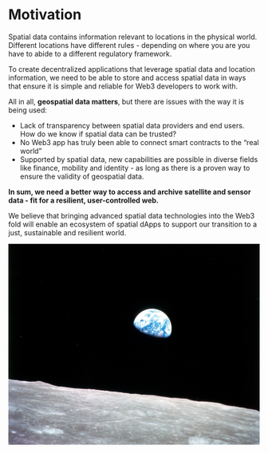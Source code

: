 # Motivation

Spatial data contains information relevant to locations in the physical world. Different locations have different rules - depending on where you are you have to abide to a different regulatory framework.

To create decentralized applications that leverage spatial data and location information, we need to be able to store and access spatial data in ways that ensure it is simple and reliable for Web3 developers to work with. 

All in all, **geospatial data matters**, but there are issues with the way it is  being used:

* Lack of transparency between spatial data providers and end users. How do we know if spatial data can be trusted?
* No Web3 app has truly been able to connect smart contracts to the “real world”
* Supported by spatial data, new capabilities are possible in diverse fields like finance, mobility and identity - as long as there is a proven way to ensure the validity of geospatial data.

**In sum, we need a better way to access and archive satellite and sensor data - fit for a resilient, user-controlled web.**

We believe that bringing advanced spatial data technologies into the Web3 fold will enable an ecosystem of spatial dApps to support our transition to a just, sustainable and resilient world. 

![Earthrise - a blue dot.](../.gitbook/assets/earthrise.jpg)

